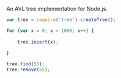 An AVL tree implementation for Node.js.

```javascript
var tree = require('tree').createTree();

for (var x = 0; x < 1000; x++) {
    
    tree.insert(x);
    
}

tree.find(55);
tree.remove(55);
```